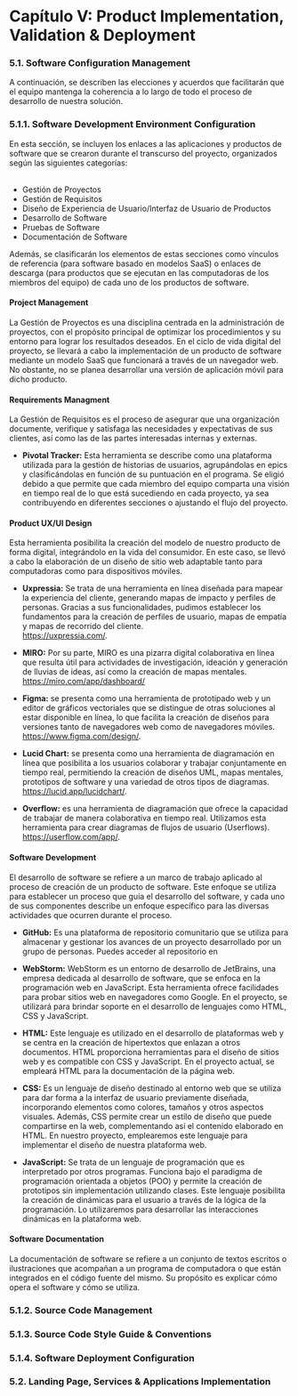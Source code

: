 <h1 id="capitulo-5">Capítulo V: Product Implementation, Validation & Deployment</h1>

<h3 id="software-configuration-management">5.1. Software Configuration Management</h3>

A continuación, se describen las elecciones y acuerdos que facilitarán que el equipo mantenga la coherencia a lo largo de todo el proceso de desarrollo de nuestra solución.

<h3 id="software-development-environment-configuration">5.1.1. Software Development Environment Configuration</h3>

En esta sección, se incluyen los enlaces a las aplicaciones y productos de software que se crearon durante el transcurso del proyecto, organizados según las siguientes categorías:</br></br>

- Gestión de Proyectos
- Gestión de Requisitos
- Diseño de Experiencia de Usuario/Interfaz de Usuario de Productos
- Desarrollo de Software
- Pruebas de Software
- Documentación de Software

Además, se clasificarán los elementos de estas secciones como vínculos de referencia (para software basado en modelos SaaS) o enlaces de descarga (para productos que se ejecutan en las computadoras de los miembros del equipo) de cada uno de los productos de software.

<h4>Project Management</h4>

La Gestión de Proyectos es una disciplina centrada en la administración de proyectos, con el propósito principal de optimizar los procedimientos y su entorno para lograr los resultados deseados. En el ciclo de vida digital del proyecto, se llevará a cabo la implementación de un producto de software mediante un modelo SaaS que funcionará a través de un navegador web. No obstante, no se planea desarrollar una versión de aplicación móvil para dicho producto.

<h4>Requirements Managment</h4>

La Gestión de Requisitos es el proceso de asegurar que una organización documente, verifique y satisfaga las necesidades y expectativas de sus clientes, así como las de las partes interesadas internas y externas.

- <strong>Pivotal Tracker:</strong> Esta herramienta se describe como una plataforma utilizada para la gestión de historias de usuarios, agrupándolas en epics y clasificándolas en función de su puntuación en el programa. Se eligió debido a que permite que cada miembro del equipo comparta una visión en tiempo real de lo que está sucediendo en cada proyecto, ya sea contribuyendo en diferentes secciones o ajustando el flujo del proyecto.

<h4>Product UX/UI Design</h4>

Esta herramienta posibilita la creación del modelo de nuestro producto de forma digital, integrándolo en la vida del consumidor. En este caso, se llevó a cabo la elaboración de un diseño de sitio web adaptable tanto para computadoras como para dispositivos móviles.

- <strong>Uxpressia:</strong> Se trata de una herramienta en línea diseñada para mapear la experiencia del cliente, generando mapas de impacto y perfiles de personas. Gracias a sus funcionalidades, pudimos establecer los fundamentos para la creación de perfiles de usuario, mapas de empatía y mapas de recorrido del cliente.</br>https://uxpressia.com/.

- <strong>MIRO:</strong> Por su parte, MIRO es una pizarra digital colaborativa en línea que resulta útil para actividades de investigación, ideación y generación de lluvias de ideas, así como la creación de mapas mentales.</br>https://miro.com/app/dashboard/

- <strong>Figma:</strong> se presenta como una herramienta de prototipado web y un editor de gráficos vectoriales que se distingue de otras soluciones al estar disponible en línea, lo que facilita la creación de diseños para versiones tanto de navegadores web como de navegadores móviles.</br>https://www.figma.com/design/.

- <strong>Lucid Chart:</strong> se presenta como una herramienta de diagramación en línea que posibilita a los usuarios colaborar y trabajar conjuntamente en tiempo real, permitiendo la creación de diseños UML, mapas mentales, prototipos de software y una variedad de otros tipos de diagramas.</br>https://lucid.app/lucidchart/.

- <strong>Overflow:</strong> es una herramienta de diagramación que ofrece la capacidad de trabajar de manera colaborativa en tiempo real. Utilizamos esta herramienta para crear diagramas de flujos de usuario (Userflows).</br>https://userflow.com/app/.

<h4>Software Development</h4>

El desarrollo de software se refiere a un marco de trabajo aplicado al proceso de creación de un producto de software. Este enfoque se utiliza para establecer un proceso que guía el desarrollo del software, y cada uno de sus componentes describe un enfoque específico para las diversas actividades que ocurren durante el proceso.

- <strong>GitHub:</strong> Es una plataforma de repositorio comunitario que se utiliza para almacenar y gestionar los avances de un proyecto desarrollado por un grupo de personas. Puedes acceder al repositorio en

- <strong>WebStorm:</strong> WebStorm es un entorno de desarrollo de JetBrains, una empresa dedicada al desarrollo de software, que se enfoca en la programación web en JavaScript. Esta herramienta ofrece facilidades para probar sitios web en navegadores como Google. En el proyecto, se utilizará para brindar soporte en el desarrollo de lenguajes como HTML, CSS y JavaScript.

- <strong>HTML:</strong> Este lenguaje es utilizado en el desarrollo de plataformas web y se centra en la creación de hipertextos que enlazan a otros documentos. HTML proporciona herramientas para el diseño de sitios web y es compatible con CSS y JavaScript. En el proyecto actual, se empleará HTML para la documentación de la página web.

- <strong>CSS:</strong> Es un lenguaje de diseño destinado al entorno web que se utiliza para dar forma a la interfaz de usuario previamente diseñada, incorporando elementos como colores, tamaños y otros aspectos visuales. Además, CSS permite crear un estilo de diseño que puede compartirse en la web, complementando así el contenido elaborado en HTML. En nuestro proyecto, emplearemos este lenguaje para implementar el diseño de nuestra plataforma web.

- <strong>JavaScript:</strong> Se trata de un lenguaje de programación que es interpretado por otros programas. Funciona bajo el paradigma de programación orientada a objetos (POO) y permite la creación de prototipos sin implementación utilizando clases. Este lenguaje posibilita la creación de dinámicas para el usuario a través de la lógica de la programación. Lo utilizaremos para desarrollar las interacciones dinámicas en la plataforma web.

<h4>Software Documentation</h4>

La documentación de software se refiere a un conjunto de textos escritos o ilustraciones que acompañan a un programa de computadora o que están integrados en el código fuente del mismo. Su propósito es explicar cómo opera el software y cómo se utiliza.

<h3 id="source-code-management">5.1.2. Source Code Management</h3>
<h3 id="source-code-style-guide-&-conventions">5.1.3. Source Code Style Guide & Conventions</h3>
<h3 id="software-deployment-configuration">5.1.4. Software Deployment Configuration</h3>
<h3 id="landing-page-services-&-applications-implementation">5.2. Landing Page, Services & Applications Implementation</h3>
